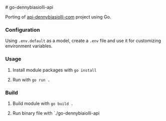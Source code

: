 # go-dennybiasiolli-api

Porting of [api-dennybiasiolli-com](https://github.com/dennybiasiolli/api-dennybiasiolli-com/)
project using Go.


### Configuration

Using `.env.default` as a model, create a `.env` file and use it for customizing environment variables.


### Usage

1. Install module packages with `go install`

2. Run with `go run .`


### Build

1. Build module with `go build .`

2. Run binary file with `./go-dennybiaiolli-api




